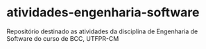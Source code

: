 # atividades-engenharia-software
Repositório destinado as atividades da disciplina de Engenharia de Software do curso de BCC, UTFPR-CM
